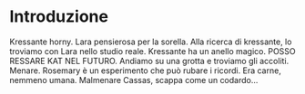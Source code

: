 # Introduzione
Kressante horny. Lara pensierosa per la sorella.
Alla ricerca di kressante, lo troviamo con Lara nello studio reale.
Kressante ha un anello magico.
POSSO RESSARE KAT NEL FUTURO.
Andiamo su una grotta e troviamo gli accoliti. Menare.
Rosemary è un esperimento che può rubare i ricordi.
Era carne, nemmeno umana.
Malmenare Cassas, scappa come un codardo...

